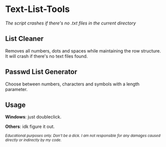 # Text-List-Tools
_The script crashes if there's no .txt files in the current directory_
## List Cleaner
Removes all numbers, dots and spaces while maintaining the row structure. It will crash if there's no text files found.


## Passwd List Generator
Choose between numbers, characters and symbols with a length parameter.


## Usage
**Windows**: just doubleclick.


**Others**: idk figure it out.





<sub>_Educational purposes only. Don't be a dick. I am not responsible for any damages caused directly or indirectly by my code._</sub>
